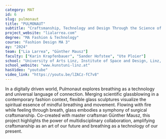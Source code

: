 ```yaml
---
category: MAT
id: 6
slug: pulmonaut
title: "PULMONAUT"
subtitle: "Craftsmanship, Technology and Design Through the Science of Breathing and the Art of Glass-blowing"
project_website: "lialarrea.com"
degree: "MA Fashion & Technology"
course: "Fashion Design MA 3"
ay: "2024"
team: ["Lia Larrea", "Günther Mausz"]
faculty: ["Karin Krapfenbauer", "Sander Hofstee", "Ute Ploier"]
school: "University of Arts Linz, Institute of Space and Design, Linz, Austria"
school_website: "www.kunstuni-linz.at"
hasVideo: "youtube"
video_link: "https://youtu.be/lZACz-fC7v8"
---
```


In a digitally driven world, Pulmonaut explores breathing as a technology and universal language of connection. Merging scientific glassblowing in a contemporary fashion context, flexible glass sculptures visualize the spiritual essence of mindful breathing and movement. Flowing with fire while feeling through breath, glass embodies a symphony of surgical craftsmanship. Co-created with master craftsman Günther Mausz, this project highlights the power of multidisciplinary collaboration, amplifying craftsmanship as an art of our future and breathing as a technology of our present.
